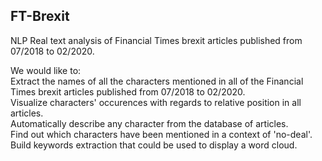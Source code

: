 ## FT-Brexit
NLP Real text analysis of Financial Times brexit articles published from 07/2018 to 02/2020.
 
We would like to:  
Extract the names of all the characters mentioned in all of the Financial Times brexit articles published from 07/2018 to 02/2020.  
Visualize characters' occurences with regards to relative position in all articles.  
Automatically describe any character from the database of articles.  
Find out which characters have been mentioned in a context of 'no-deal'.  
Build keywords extraction that could be used to display a word cloud.  
